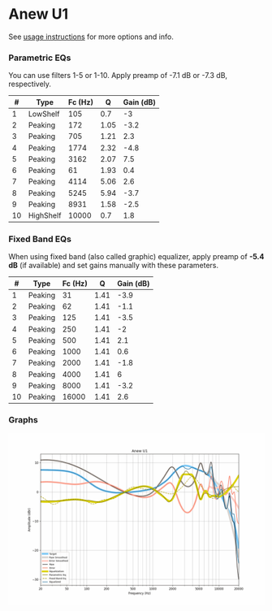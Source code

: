 # Anew U1
See [usage instructions](https://github.com/jaakkopasanen/AutoEq#usage) for more options and info.

### Parametric EQs
You can use filters 1-5 or 1-10. Apply preamp of -7.1 dB or -7.3 dB, respectively.

|   # | Type      |   Fc (Hz) |    Q |   Gain (dB) |
|-----|-----------|-----------|------|-------------|
|   1 | LowShelf  |       105 | 0.7  |        -3   |
|   2 | Peaking   |       172 | 1.05 |        -3.2 |
|   3 | Peaking   |       705 | 1.21 |         2.3 |
|   4 | Peaking   |      1774 | 2.32 |        -4.8 |
|   5 | Peaking   |      3162 | 2.07 |         7.5 |
|   6 | Peaking   |        61 | 1.93 |         0.4 |
|   7 | Peaking   |      4114 | 5.06 |         2.6 |
|   8 | Peaking   |      5245 | 5.94 |        -3.7 |
|   9 | Peaking   |      8931 | 1.58 |        -2.5 |
|  10 | HighShelf |     10000 | 0.7  |         1.8 |

### Fixed Band EQs
When using fixed band (also called graphic) equalizer, apply preamp of **-5.4 dB** (if available) and set gains manually with these parameters.

|   # | Type    |   Fc (Hz) |    Q |   Gain (dB) |
|-----|---------|-----------|------|-------------|
|   1 | Peaking |        31 | 1.41 |        -3.9 |
|   2 | Peaking |        62 | 1.41 |        -1.1 |
|   3 | Peaking |       125 | 1.41 |        -3.5 |
|   4 | Peaking |       250 | 1.41 |        -2   |
|   5 | Peaking |       500 | 1.41 |         2.1 |
|   6 | Peaking |      1000 | 1.41 |         0.6 |
|   7 | Peaking |      2000 | 1.41 |        -1.8 |
|   8 | Peaking |      4000 | 1.41 |         6   |
|   9 | Peaking |      8000 | 1.41 |        -3.2 |
|  10 | Peaking |     16000 | 1.41 |         2.6 |

### Graphs
![](./Anew%20U1.png)
